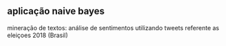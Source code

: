 ## aplicação naive bayes

mineração de textos: análise de sentimentos utilizando tweets referente as eleiçoes 2018 (Brasil)

